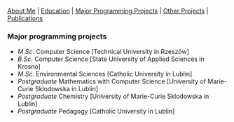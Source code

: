 [About Me](./README.md) | [Education](./education.md) | [Major Programming Projects](./mpp.md) | [Other Projects](./op.md) | [Publications](./publications.md)

### Major programming projects
- *M.Sc.* Computer Science [Technical University in Rzeszów]
- *B.Sc.* Computer Science [State University of Applied Sciences in Krosno]
- *M.Sc.* Environmental Sciences [Catholic University in Lublin]
- *Postgraduate* Mathematics with Computer Science [University of Marie-Curie Sklodowska in Lublin]
- *Postgraduate* Chemistry [University of Marie-Curie Sklodowska in Lublin]
- *Postgraduate* Pedagogy [Catholic University in Lublin]
